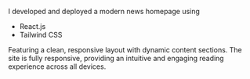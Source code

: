 I developed and deployed a modern news homepage using 
- React.js
- Tailwind CSS

Featuring a clean, responsive layout with dynamic content sections. The site is fully responsive, providing an intuitive and engaging reading experience across all devices.
